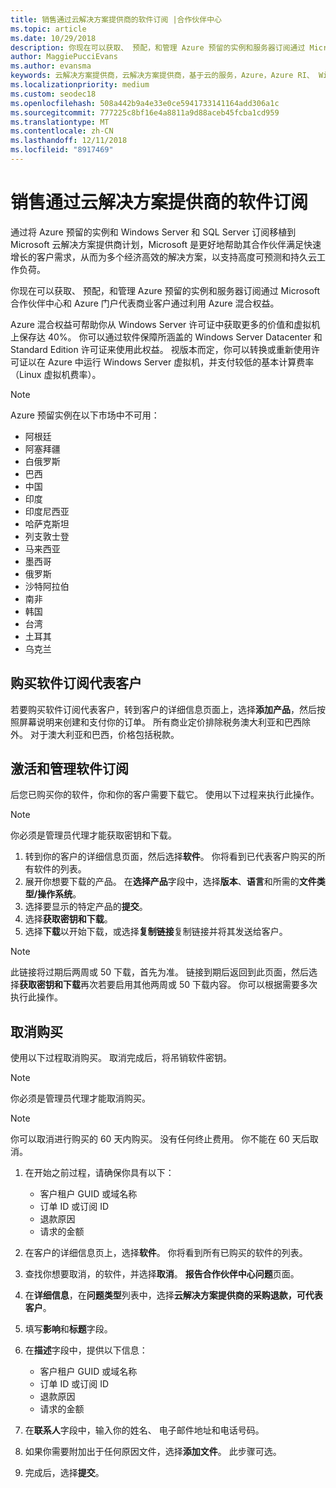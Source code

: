 ```yaml
---
title: 销售通过云解决方案提供商的软件订阅 |合作伙伴中心
ms.topic: article
ms.date: 10/29/2018
description: 你现在可以获取、 预配，和管理 Azure 预留的实例和服务器订阅通过 Microsoft 合作伙伴中心和 Azure 门户代表商业客户通过利用 Azure 混合权益。
author: MaggiePucciEvans
ms.author: evansma
keywords: 云解决方案提供商，云解决方案提供商，基于云的服务，Azure，Azure RI、 Windows Server、 SQL Server，软件订阅
ms.localizationpriority: medium
ms.custom: seodec18
ms.openlocfilehash: 508a442b9a4e33e0ce5941733141164add306a1c
ms.sourcegitcommit: 777225c8bf16e4a8811a9d88aceb45fcba1cd959
ms.translationtype: MT
ms.contentlocale: zh-CN
ms.lasthandoff: 12/11/2018
ms.locfileid: "8917469"
---
```

# <a name="sell-software-subscriptions-through-csp"></a>销售通过云解决方案提供商的软件订阅

通过将 Azure 预留的实例和 Windows Server 和 SQL Server 订阅移植到 Microsoft 云解决方案提供商计划，Microsoft 是更好地帮助其合作伙伴满足快速增长的客户需求，从而为多个经济高效的解决方案，以支持高度可预测和持久云工作负荷。 

你现在可以获取、 预配，和管理 Azure 预留的实例和服务器订阅通过 Microsoft 合作伙伴中心和 Azure 门户代表商业客户通过利用 Azure 混合权益。 

Azure 混合权益可帮助你从 Windows Server 许可证中获取更多的价值和虚拟机上保存达 40%。 你可以通过软件保障所涵盖的 Windows Server Datacenter 和 Standard Edition 许可证来使用此权益。 视版本而定，你可以转换或重新使用许可证以在 Azure 中运行 Windows Server 虚拟机，并支付较低的基本计算费率（Linux 虚拟机费率）。

> [!NOTE]  
> Azure 预留实例在以下市场中不可用：  
> * 阿根廷
> * 阿塞拜疆
> * 白俄罗斯
> * 巴西
> * 中国
> * 印度
> * 印度尼西亚
> * 哈萨克斯坦
> * 列支敦士登
> * 马来西亚
> * 墨西哥
> * 俄罗斯
> * 沙特阿拉伯
> * 南非
> * 韩国
> * 台湾
> * 土耳其
> * 乌克兰

## <a name="buy-software-subscriptions-on-behalf-of-customers"></a>购买软件订阅代表客户

若要购买软件订阅代表客户，转到客户的详细信息页面上，选择**添加产品**，然后按照屏幕说明来创建和支付你的订单。 所有商业定价排除税务澳大利亚和巴西除外。 对于澳大利亚和巴西，价格包括税款。


## <a name="activate-and-manage-software-subscriptions"></a>激活和管理软件订阅

后您已购买你的软件，你和你的客户需要下载它。 使用以下过程来执行此操作。 

>[!NOTE]
>你必须是管理员代理才能获取密钥和下载。 

1. 转到你的客户的详细信息页面，然后选择**软件**。 你将看到已代表客户购买的所有软件的列表。 
2.  展开你想要下载的产品。 在**选择产品**字段中，选择**版本**、**语言**和所需的**文件类型/操作系统**。 
3.  选择要显示的特定产品的**提交**。 
4.  选择**获取密钥和下载**。 
5.  选择**下载**以开始下载，或选择**复制链接**复制链接并将其发送给客户。 

>[!NOTE]
>此链接将过期后两周或 50 下载，首先为准。 链接到期后返回到此页面，然后选择**获取密钥和下载**再次若要启用其他两周或 50 下载内容。 你可以根据需要多次执行此操作。 


## <a name="cancel-a-purchase"></a>取消购买
使用以下过程取消购买。 取消完成后，将吊销软件密钥。 

>[!NOTE]
>你必须是管理员代理才能取消购买。 

>[!NOTE]
>你可以取消进行购买的 60 天内购买。 没有任何终止费用。 你不能在 60 天后取消。 

1.  在开始之前过程，请确保你具有以下： 
    -   客户租户 GUID 或域名称
    -   订单 ID 或订阅 ID
    -   退款原因
    -   请求的金额

2.  在客户的详细信息页上，选择**软件**。 你将看到所有已购买的软件的列表。 

3.  查找你想要取消，的软件，并选择**取消**。 **报告合作伙伴中心问题**页面。 

4.  在**详细信息**，在**问题类型**列表中，选择**云解决方案提供商的采购退款，可代表客户**。

5.  填写**影响**和**标题**字段。 

6.  在**描述**字段中，提供以下信息： 
    -   客户租户 GUID 或域名称
    -   订单 ID 或订阅 ID
    -   退款原因
    -   请求的金额

7.  在**联系人**字段中，输入你的姓名、 电子邮件地址和电话号码。 

8.  如果你需要附加出于任何原因文件，选择**添加文件**。 此步骤可选。 

9.  完成后，选择**提交**。
